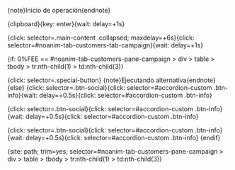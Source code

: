 ﻿{note}Inicio de operación﻿﻿{endnote}

{clipboard}{key: enter}{wait: delay=+1s}

{click: selector=.main-content .collapsed; maxdelay=+6s}{click: selector=#noanim-tab-customers-tab-campaign}{wait: delay=+1s}

{if: 0%FEE == #noanim-tab-customers-pane-campaign > div > table > tbody > tr:nth-child(1) > td:nth-child(3)}

  {click: selector=.special-button}  {note}Ejecutando alternativa{endnote}
{else}
  {click: selector=.btn-social}{click: selector=#accordion-custom .btn-info}{wait: delay=+0.5s}{click: selector=#accordion-custom .btn-info}

  {click: selector=.btn-social}{click: selector=#accordion-custom .btn-info}{wait: delay=+0.5s}{click: selector=#accordion-custom .btn-info}

  {click: selector=.btn-social}{click: selector=#accordion-custom .btn-info}{wait: delay=+0.5s}{click: selector=#accordion-custom .btn-info}
{endif}

﻿﻿{site: path; trim=yes; selector=#noanim-tab-customers-pane-campaign > div > table > tbody > tr:nth-child(1) > td:nth-child(3)}